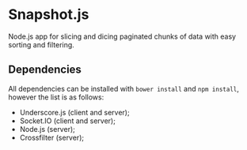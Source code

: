 Snapshot.js
===========

Node.js app for slicing and dicing paginated chunks of data with easy sorting and filtering.

Dependencies
-----------

All dependencies can be installed with `bower install` and `npm install`, however the list is as follows:

 * Underscore.js (client and server);
 * Socket.IO (client and server);
 * Node.js (server);
 * Crossfilter (server);